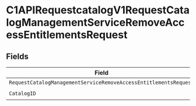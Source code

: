 # C1APIRequestcatalogV1RequestCatalogManagementServiceRemoveAccessEntitlementsRequest


## Fields

| Field                                                                                                                                                           | Type                                                                                                                                                            | Required                                                                                                                                                        | Description                                                                                                                                                     |
| --------------------------------------------------------------------------------------------------------------------------------------------------------------- | --------------------------------------------------------------------------------------------------------------------------------------------------------------- | --------------------------------------------------------------------------------------------------------------------------------------------------------------- | --------------------------------------------------------------------------------------------------------------------------------------------------------------- |
| `RequestCatalogManagementServiceRemoveAccessEntitlementsRequest`                                                                                                | [*shared.RequestCatalogManagementServiceRemoveAccessEntitlementsRequest](../../models/shared/requestcatalogmanagementserviceremoveaccessentitlementsrequest.md) | :heavy_minus_sign:                                                                                                                                              | N/A                                                                                                                                                             |
| `CatalogID`                                                                                                                                                     | *string*                                                                                                                                                        | :heavy_check_mark:                                                                                                                                              | N/A                                                                                                                                                             |